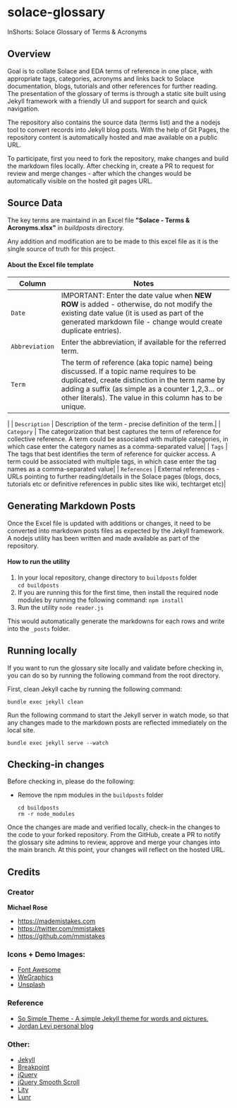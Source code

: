 # solace-glossary
InShorts: Solace Glossary of Terms &amp; Acronyms

## Overview
Goal is to collate Solace and EDA terms of reference in one place, with appropriate tags, categories, acronyms and links back to Solace documentation, blogs, tutorials and other references for further reading. The presentation of the glossary of terms is through a static site built using Jekyll framework with a friendly UI and support for search and quick navigation. 

The repository also contains the source data (terms list) and the a nodejs tool to convert records into Jekyll blog posts. With the help of Git Pages, the repository content is automatically hosted and mae available on a public URL.

To participate, first you need to fork the repository, make changes and build the markdown files locally. After checking in, create a PR to request for review and merge changes - after which the changes would be automatically visible on the hosted git pages URL.

## Source Data
The key terms are maintaind in an Excel file __"Solace - Terms & Acronyms.xlsx"__ in _buildposts_ directory. 

Any addition and modification are to be made to this excel file as it is the single source of truth for this project.

#### About the Excel file template

| Column                   | Notes                                                                               |
| ---------------------- | ------------------------------------------------------------------------------ |
| `Date`             | IMPORTANT: Enter the date value when __NEW ROW__ is added - otherwise, do not modify the existing date value (it is used as part of the generated markdown file - change would create duplicate entries).                        |
| `Abbreviation`            | Enter the abbreviation, if available for the referred term.|
| `Term`            | The term of reference (aka topic name) being discussed. If a topic name requires to be duplicated, create  distinction in the term name by adding a suffix (as simple as a counter 1,2,3… or other literals). The value in this column has to be unique.
|
| `Description`            | Description of the term - precise definition of the term.|
| `Category`            | The categorization that best captures the term of reference for collective reference. A term could be associated with multiple categories, in which case enter the category names as a comma-separated value|
| `Tags`            | The tags that best identifies the term of reference for quicker access. A term could be associated with multiple tags, in which case enter the tag names as a comma-separated value|
| `References`            | External references - URLs pointing to further reading/details in the Solace pages (blogs, docs, tutorials etc or definitive references in public sites like wiki, techtarget etc)|


## Generating Markdown Posts

Once the Excel file is updated with additions or changes, it need to be converted into markdown posts files as expected by the Jekyll framework. A nodejs utility has been written and made available as part of the repository.

#### How to run the utility

1. In your local repository, change directory to `buildposts` folder        
    `cd buildposts`
2. If you are running this for the first time, then install the required node modules by running the following command:
   `npm install`
3. Run the utility
    `node reader.js`

This would automatically generate the markdowns for each rows and write into the `_posts` folder. 

## Running locally

If you want to run the glossary site locally and validate before checking in, you can do so by running the following command from the root directory.

First, clean Jekyll cache by running the following command:

`bundle exec jekyll clean`

Run the following command to start the Jekyll server in watch mode, so that any changes made to the markdown posts are reflected immediately on the local site.

`bundle exec jekyll serve --watch`

## Checking-in changes

Before checking in, please do the following:

- Remove the npm modules in the `buildposts` folder
  ```
  cd buildposts
  rm -r node_modules
  ```

Once the changes are made and verified locally, check-in the changes to the code to your forked repository. From the GitHub, create a PR to notify the glossary site admins to review, approve and merge your changes into the main branch. At this point, your changes will reflect on the hosted URL.

## Credits

### Creator

**Michael Rose**

* <https://mademistakes.com>
* <https://twitter.com/mmistakes>
* <https://github.com/mmistakes>

### Icons + Demo Images:

* [Font Awesome](https://fontawesome.com)
* [WeGraphics](http://wegraphics.net/downloads/free-ultimate-blurred-background-pack/)
* [Unsplash](https://unsplash.com/)

### Reference
* [So Simple Theme - A simple Jekyll theme for words and pictures.](https://mmistakes.github.io/so-simple-theme/)
* [Jordan Levi personal blog](https://jordanlevi.red/)

### Other:

* [Jekyll](http://jekyllrb.com/)
* [Breakpoint](http://breakpoint-sass.com/)
* [jQuery](http://jquery.com/)
* [jQuery Smooth Scroll](https://github.com/kswedberg/jquery-smooth-scroll)
* [Lity](https://sorgalla.com/lity/)
* [Lunr](http://lunrjs.com/)

